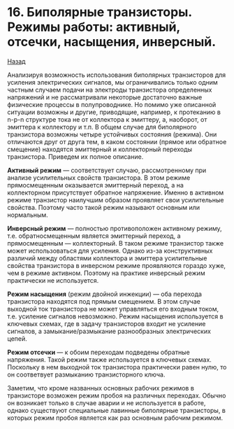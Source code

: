 # 16. Биполярные транзисторы. Режимы работы: активный, отсечки, насыщения, инверсный.

[Назад](EISX.md)

Анализируя возможность использования биполярных транзисторов для усиления электрических сигналов, мы ограничивались только одним частным случаем подачи на электроды транзистора определенных напряжений и не рассматривали некоторые достаточно важные физические процессы в полупроводнике. Но помимо уже описанной ситуации возможны и другие, приводящие, например, к протеканию в n-p-n структуре тока не от коллектора к эмиттеру, а, наоборот, от эмиттера к коллектору и т.п. В общем случае для биполярного транзистора возможны четыре устойчивых состояния (режима). Они отличаются друг от друга тем, в каком состоянии (прямое или обратное смещение) находятся эмиттерный и коллекторный переходы транзистора. Приведем их полное описание.

**Активный режим** — соответствует случаю, рассмотренному при анализе усилительных свойств транзистора. В этом режиме прямосмещенным оказывается эмиттерный переход, а на коллекторном присутствует обратное напряжение. Именно в активном режиме транзистор наилучшим образом проявляет свои усилительные свойства. Поэтому часто такой режим называют основным или нормальным.

**Инверсный режим** — полностью противоположен активному режиму, т.е. обратносмещенным является эмиттерный переход, а прямосмещенным — коллекторный. В таком режиме транзистор также может использоваться для усиления. Однако из-за конструктивных различий между областями коллектора и эмиттера усилительные свойства транзистора в инверсном режиме проявляются гораздо хуже, чем в режиме активном. Поэтому на практике инверсный режим практически не используется.

**Режим насыщения** (режим двойной инжекции) — оба перехода транзистора находятся под прямым смещением. В этом случае выходной ток транзистора не может управляться его входным током, т.е. усиление сигналов невозможно. Режим насыщения используется в ключевых схемах, где в задачу транзисторов входит не усиление сигналов, а замыкание/размыкание разнообразных электрических цепей.

**Режим отсечки** — к обоим переходам подведены обратные напряжения. Такой режим также используется в ключевых схемах. Поскольку в нем выходной ток транзистора практически равен нулю, то он соответвует размыканию транзисторного ключа.

Заметим, что кроме названных основных рабочих режимов в транзисторе возможен режим пробоя на различных переходах. Обычно он возникает только в случае аварии и не используется в работе, однако существуют специальные лавинные биполярные транзисторы, в которых режим пробоя является как раз основным рабочим режимом.
